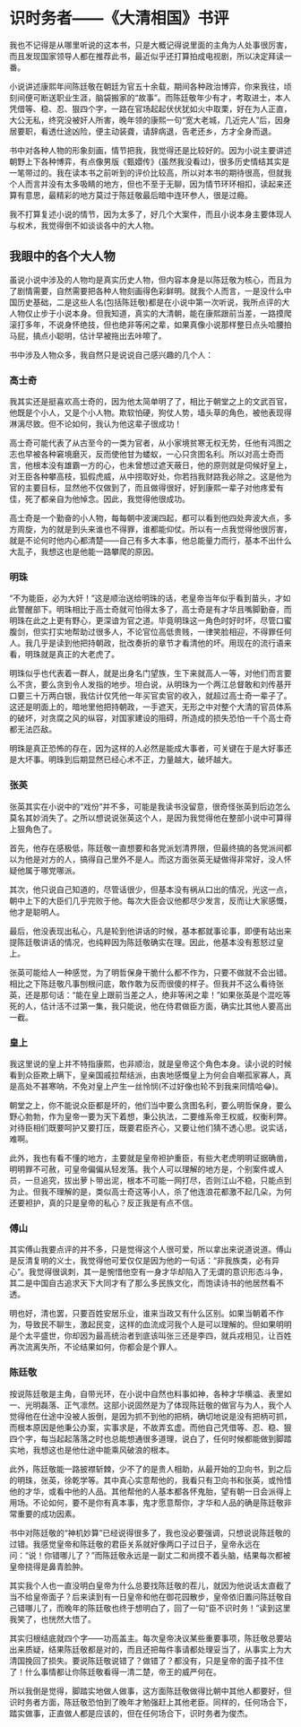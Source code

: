 # 识时务者——《大清相国》书评

我也不记得是从哪里听说的这本书，只是大概记得说里面的主角为人处事很厉害，而且发现国家领导人都在推荐此书，最近似乎还打算拍成电视剧，所以决定拜读一番。

小说讲述康熙年间陈廷敬在朝廷为官五十余载，期间各种政治博弈，你来我往，顷刻间便可断送职业生涯，脑袋搬家的“故事”。而陈廷敬年少有才，考取进士，本人凭借等、稳、忍、狠四个字，一路在官场起起伏伏犹如火中取栗，好在为人正直，大公无私，终究没被奸人所害，晚年领的康熙一句“宽大老城，几近完人”后，因身居要职，看透仕途凶险，便主动装聋，请辞病退，告老还乡，方才全身而退。

书中对各种人物的形象刻画，情节把我，我觉得还是比较好的。因为小说主要讲述朝野上下各种博弈，有点像男版《甄嬛传》(虽然我没看过)，很多历史情结其实是一笔带过的。我在读本书之前听到的评价比较高，所以对本书的期待很高，但就我个人而言并没有太多吸睛的地方，但也不至于无聊，因为情节环环相扣，读起来还算有意思，最精彩的地方莫过于陈廷敬最后暗中连环参人，很是过瘾。

我不打算复述小说的情节，因为太多了，好几个大案件，而且小说本身主要体现人与权术，我觉得倒不如谈谈各中的大人物。

## 我眼中的各个大人物

虽说小说中涉及的人物均是真实历史人物，但内容本身是以陈廷敬为核心，而且为了剧情需要，自然需要把各种人物刻画得色彩鲜明。就我个人而言，一是没什么中国历史基础，二是这些人名(包括陈廷敬)都是在小说中第一次听说，我所点评的大人物仅止步于小说本身。但我知道，真实的大清朝，能在康熙跟前当差，一路摸爬滚打多年，不说身怀绝技，但也绝非等闲之辈，如果真像小说那样整日点头哈腰拍马屁，搞点小聪明，估计早被拖出去咔嚓了。

书中涉及人物众多，我自然只是说说自己感兴趣的几个人：

### 高士奇

我其实还是挺喜欢高士奇的，因为他太简单明了了，相比于朝堂之上的文武百官，他既是个小人，又是个小人物。欺软怕硬，狗仗人势，墙头草的角色，被他表现得淋漓尽致。但不论如何，我认为他这辈子很成功！

高士奇可能代表了从古至今的一类为官者，从小家境贫寒无权无势，任他有鸿图之志也早被各种窘境磨灭，反而使他甘为蝼蚁，一心只贪图名利。所以对高士奇而言，他根本没有雄霸一方的心，也未曾想过遮天蔽日，他的原则就是伺候好皇上，对王臣各种攀高枝，狐假虎威，从中捞取好处，你若挡我财路我必除之。这是他为官的主要目标，显然他不仅做到了，而且做得很好，好到康熙一辈子对他疼爱有佳，死了都亲自为他悼念。因此，我觉得他很成功。

高士奇是一个勤奋的小人物，每每朝中波澜四起，都可以看到他四处奔波大点，多方周旋，为的就是到头来谁也不得罪，谁都能仰仗。所以有一点我觉得他很厉害，就是不论何时他内心都清楚——自己有多大本事，他总能量力而行，基本不出什么大乱子，我想这也是他能一路攀爬的原因。

### 明珠

“不为能臣，必为大奸！”这是顺治送给明珠的话，老皇帝当年似乎看到苗头，才如此警醒部下。明珠相比于高士奇就可怕得太多了，高士奇是有才华且嘴脚勤奋，而明珠在此之上更有野心，更深谙为官之道。毕竟明珠这一角色时好时坏，尽管口蜜腹剑，但实打实地帮助过很多人，不论官位高低贵贱，一律笑脸相迎，不得罪任何人。我几乎是读到他把持朝政，批改奏折的章节才看清他的坏。用现在的流行语来看，明珠就是真正的大老虎了。

明珠似乎也代表着一群人，就是出身名门望族，生下来就高人一等，对他们而言要么不贪，要么贪到令人发指的地步。坦白说，从明珠为一个两江总督敢和刘传基开口要三十万两白银，我估计仅凭他一年买官卖官的收入，就超过高士奇一辈子了。这还是明面上的，暗地里他把持朝政，一手遮天，无形之中对整个大清的官员体系的破坏，对贪腐之风的纵容，对国家建设的阻碍，所造成的损失恐怕一千个高士奇都无法匹敌。

明珠是真正恐怖的存在，因为这样的人必然是能成大事者，可关键在于是大好事还是大坏事。明珠到后期显然已经心术不正，力量越大，破坏越大。

### 张英

张英其实在小说中的“戏份”并不多，可能是我读书没留意，很奇怪张英到后边怎么莫名其妙消失了。之所以想说说张英这个人，是因为我觉得他在整部小说中可算得上狠角色了。

首先，他存在感极低，陈廷敬一直想要和各党派划清界限，但最终搞的各党派间都以为他是对方的人，搞得自己里外不是人。而这方面张英无疑做得非常好，没人怀疑他属于哪党哪派。

其次，他只说自己知道的，尽管话很少，但基本没有祸从口出的情况，光这一点，朝中上下的大臣们几乎完败于他。每次大臣会议他都尽少发言，反而让大家感慨，他才是聪明人。

最后，他没表现出私心，凡是轮到他讲话的时候，基本都就事论事，即便有站出来提陈廷敬讲话的情况，也纯粹因为陈廷敬确实在理。因此，他基本没有惹怒过皇上。

张英可能给人一种感觉，为了明哲保身干脆什么都不作为，只要不做就不会出错。相比之下陈廷敬凡事刨根问底，敢作敢为反而很傻的样子。但我并不这么看待张英，还是那句话：“能在皇上跟前当差之人，绝非等闲之辈！”如果张英是个混吃等死的人，估计活不过第一集，我只能说，他在侍君做臣方面，确实比其他人要高出一截。

### 皇上

我这里说的皇上并不特指康熙，也非顺治，就是皇帝这个角色本身。读小说的时候看到众臣欺上瞒下，皇亲国戚拉帮结派，由衷地感慨皇上为何会自嘲孤家寡人，真是高处不甚寒呐，不免对皇上产生一丝怜悯(不过好像也轮不到我来同情哈😂)。

朝堂之上，你不能说众臣都是坏的，他们当中要么贪图名利，要么明哲保身，要么野心勃勃，作为皇帝一要为天下着想，秉公执法，二要维系帝王权威，权衡利弊。对待臣相们既要呵护又要打压，既要君臣齐心，又要让他们猜不透心思。说实话，难啊。

此外，我也有看不懂的地方，主要就是皇帝袒护重臣，有些大老虎明明证据确凿，明明罪不可赦，可皇帝偏偏从轻发落。我个人可以理解的地方是，个别案件或人员，一旦追究，拔出萝卜带出泥，根本不可能一网打尽，否则江山不稳，只能点到为止。但我不理解的是，类似高士奇这等小人，杀了他连浪花都激不起几朵，为何还要袒护，真的只是皇帝的私心？反正我是有点不信。

### 傅山

其实傅山我要点评的并不多，只是觉得这个人很可爱，所以拿出来说道说道。傅山是反清复明的义士，我觉得他可爱仅仅是因为他的一句话：“非我族类，必有异心”。我觉得很讽刺，其一是惋惜他空有一身才华却陷入了无谓的意识形态斗争，其二是中国自古追求天下大同才有了那么多民族文化，而饱读诗书的他居然看不透。

明也好，清也罢，只要百姓安居乐业，谁来当政又有什么区别。如果当朝着不作为，导致民不聊生，激起民变，这样的血流成河我个人是可以理解的。但如果明明是个太平盛世，你却因为最高统治者到底该叫张三还是李四，就兵戎相见，让百姓再次流离失所，不论结果如何，你都会是个罪人。

### 陈廷敬

按说陈廷敬是主角，自带光环，在小说中自然也料事如神，各种才华横溢、表里如一、光明磊落、正气凛然。这部小说固然是为了体现陈廷敬的做官与为人，我个人觉得他在仕途中没被人扳倒，是因为抓不到他的把柄，确切地说是没有把柄可抓，而根本原因是他秉公办案，实事求是，不故弄玄虚。而他自己凭借等、忍、稳、狠四个字，每当起起落落之时也总能想通很多道理，说白了，任何时候都能做到脚踏实地，我想这也是他仕途中能乘风破浪的根本。

此外，陈廷敬能一路披襟斩棘，少不了的是贵人相助，从最开始的卫向书，到之后的明珠，张英，徐乾学等。其中真心实意帮他的，我看只有卫向书和张英，或怜惜他的才华，或看中他的人品。其他帮他的人基本都各怀鬼胎，望有朝一日会派得上用场。不论如何，要不是你有真本事，鬼才愿意帮你，才华和人品的确是陈廷敬非常重要的成功因素。

书中对陈廷敬的“神机妙算”已经说得很多了，我也没必要强调，只想说说陈廷敬的过错。我感觉皇帝和陈廷敬的君臣关系就好像两口子过日子，皇帝永远在问：“说！你错哪儿了？”而陈廷敬永远是一副丈二和尚摸不着头脑，结果每次都被皇帝挠得是鼻青脸肿。

其实我个人也一直没明白皇帝为什么总要找陈廷敬的茬儿，就因为他说话太直截了当不给皇帝面子？后来读到有一日皇帝和他在御花园散步，皇帝依旧置问陈廷敬自己错哪儿了，而晚年的陈廷敬也终于想明白了，回了一句“臣不识时务！”读到这里我笑了，也恍然大悟了。

其实归根结底就四个字——功高盖主。每次皇帝决议某些重要事项，陈廷敬总要站出来质疑，结果陈廷敬都是对的，而且还把每件事请都处理妥当了，从事实上为大清国挽回了损失。要说陈廷敬说错了？做错了？都没有，只是皇帝的面子挂不住了！什么事情都让你陈廷敬看得一清二楚，帝王的威严何在。

所以我倒是觉得，脚踏实地做人做事，这方面陈廷敬做得比朝中其他人都要好，但识时务者方面，陈廷敬恐怕到了晚年才勉强赶上其他老臣。同样的，任何场合下，踏实做事，正直做人都是应该的，但在任何场合下，识时务者为俊杰。
